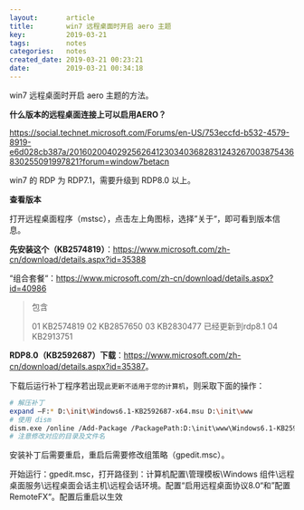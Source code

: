 ```yaml
---
layout:       article
title:        win7 远程桌面时开启 aero 主题
key:          2019-03-21
tags:         notes
categories:   notes
created_date: 2019-03-21 00:23:21
date:         2019-03-21 00:34:18
---
```


 win7 远程桌面时开启 aero 主题的方法。

<!--more-->

**什么版本的远程桌面连接上可以启用AERO？**

<https://social.technet.microsoft.com/Forums/en-US/753eccfd-b532-4579-8919-e6d028cb387a/20160200402925626412303403682831243267003875436830255091997821?forum=window7betacn>

win7 的 RDP 为 RDP7.1，需要升级到 RDP8.0 以上。

**查看版本**

打开远程桌面程序（mstsc），点击左上角图标，选择”关于“，即可看到版本信息。

**先安装这个（KB2574819）**：<https://www.microsoft.com/zh-cn/download/details.aspx?id=35388>

“组合套餐“：<https://www.microsoft.com/zh-cn/download/details.aspx?id=40986>

> 包含
>
> 01 KB2574819
> 02 KB2857650 
> 03 KB2830477  已经更新到rdp8.1
> 04 KB2913751

**RDP8.0（KB2592687）下载**：<https://www.microsoft.com/zh-cn/download/details.aspx?id=35387>。

下载后运行补丁程序若出现`此更新不适用于您的计算机`，则采取下面的操作：

```sh
# 解压补丁
expand –F:* D:\init\Windows6.1-KB2592687-x64.msu D:\init\www
# 使用 dism
dism.exe /online /Add-Package /PackagePath:D:\init\www\Windows6.1-KB2592687-x64.cab
# 注意修改对应的目录及文件名
```

安装补丁后需要重启，重启后需要修改组策略（gpedit.msc）。

开始运行：gpedit.msc，打开路径到：计算机配置\管理模板\Windows 组件\远程桌面服务\远程桌面会话主机\远程会话环境。配置“启用远程桌面协议8.0“和”配置RemoteFX“。配置后重启以生效